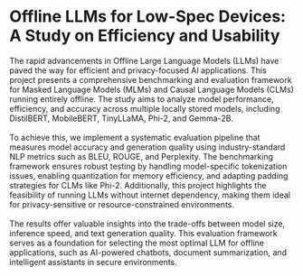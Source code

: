 # Offline LLMs for Low-Spec Devices: A  Study on Efficiency and Usability 
 The rapid advancements in Offline Large Language Models (LLMs) have  paved the way for efficient and privacy-focused AI applications. This project presents a  comprehensive benchmarking and evaluation framework for Masked Language  Models (MLMs) and Causal Language Models (CLMs) running entirely offline. The  study aims to analyze model performance, efficiency, and accuracy across multiple  locally stored models, including DistilBERT, MobileBERT, TinyLLaMA, Phi-2, and  Gemma-2B.<br><br>  To achieve this, we implement a systematic evaluation pipeline that measures model  accuracy and generation quality using industry-standard NLP metrics such as BLEU,  ROUGE, and Perplexity. The benchmarking framework ensures robust testing by  handling model-specific tokenization issues, enabling quantization for memory  efficiency, and adapting padding strategies for CLMs like Phi-2. Additionally, this  project highlights the feasibility of running LLMs without internet dependency, making  them ideal for privacy-sensitive or resource-constrained environments. <br><br> The results offer valuable insights into the trade-offs between model size, inference  speed, and text generation quality. This evaluation framework serves as a foundation  for selecting the most optimal LLM for offline applications, such as AI-powered  chatbots, document summarization, and intelligent assistants in secure environments. 
